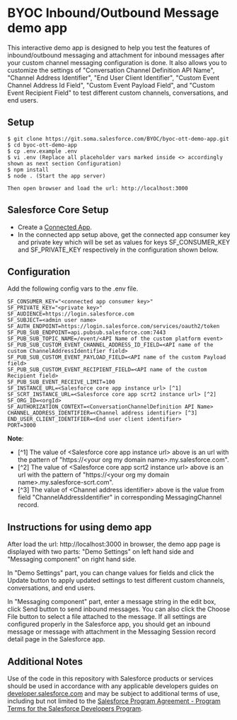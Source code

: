 # BYOC Inbound/Outbound Message demo app
This interactive demo app is designed to help you test the features of inbound/outbound messaging and attachment for inbound messages after your custom channel messaging configuration is done. It also allows you to customize the settings of "Conversation Channel Definition API Name", "Channel Address Identifier", "End User Client Identifier", "Custom Event Channel Address Id Field", "Custom Event Payload Field", and "Custom Event Recipient Field" to test different custom channels, conversations, and end users.

## Setup

```
$ git clone https://git.soma.salesforce.com/BYOC/byoc-ott-demo-app.git
$ cd byoc-ott-demo-app
$ cp .env.example .env
$ vi .env (Replace all placeholder vars marked inside <> accordingly shown as next section Configuration)
$ npm install
$ node . (Start the app server)

Then open browser and load the url: http://localhost:3000
```

## Salesforce Core Setup

- Create a [Connected App](https://git.soma.salesforce.com/service-cloud-realtime/scrt2-interaction-service/blob/master/CONNECTED_APP.md).
- In the connected app setup above, get the connected app consumer key and private key which will be set as values for keys SF_CONSUMER_KEY and SF_PRIVATE_KEY respectively in the configuration shown below.

## Configuration
Add the following config vars to the .env file.

```
SF_CONSUMER_KEY="<connected app consumer key>"
SF_PRIVATE_KEY="<private key>"
SF_AUDIENCE=https://login.salesforce.com
SF_SUBJECT=<admin user name>
SF_AUTH_ENDPOINT=https://login.salesforce.com/services/oauth2/token
SF_PUB_SUB_ENDPOINT=api.pubsub.salesforce.com:7443
SF_PUB_SUB_TOPIC_NAME=/event/<API Name of the custom platform event>
SF_PUB_SUB_CUSTOM_EVENT_CHANNEL_ADDRESS_ID_FIELD=<API name of the custom ChannelAddressIdentifier field>
SF_PUB_SUB_CUSTOM_EVENT_PAYLOAD_FIELD=<API name of the custom Payload field>
SF_PUB_SUB_CUSTOM_EVENT_RECIPIENT_FIELD=<API name of the custom Recipient field>
SF_PUB_SUB_EVENT_RECEIVE_LIMIT=100
SF_INSTANCE_URL=<Salesforce core app instance url> [^1]
SF_SCRT_INSTANCE_URL=<Salesforce core app scrt2 instance url> [^2]
SF_ORG_ID=<orgId>
SF_AUTHORIZATION_CONTEXT=<ConversationChannelDefinition API Name>
CHANNEL_ADDRESS_IDENTIFIER=<Channel address identifier> [^3]
END_USER_CLIENT_IDENTIFIER=<End user client identifier>
PORT=3000
```

**Note**: 
- [^1] The value of \<Salesforce core app instance url\> above is an url with the pattern of "https://\<your org my domain name\>.my.salesforce.com".
- [^2] The value of \<Salesforce core app scrt2 instance url\> above is an url with the pattern of "https://\<your org my domain name\>.my.salesforce-scrt.com".
- [^3] The value of \<Channel address identifier\> above is the value from field "ChannelAddressIdentifier" in corresponding MessagingChannel record.

## Instructions for using demo app
After load the url: http://localhost:3000 in browser, the demo app page is displayed with two parts: "Demo Settings" on left hand side and "Messaging component" on right hand side.

In "Demo Settings" part, you can change values for fields and click the Update button to apply updated settings to test different custom channels, conversations, and end users.

In "Messaging component" part, enter a message string in the edit box, click Send button to send inbound messages. You can also click the Choose File button to select a file attached to the message. If all settings are configured properly in the Salesforce app, you should get an inbound message or message with attachment in the Messaging Session record detail page in the Salesforce app.

## Additional Notes
Use of the code in this repository with Salesforce products or services should be used in accordance with any applicable developers guides on [developer.salesforce.com](https://developer.salesforce.com/) and may be subject to additional terms of use, including but not limited to the [Salesforce Program Agreement - Program Terms for the Salesforce Developers Program](https://www.salesforce.com/company/program-agreement/#devs).
